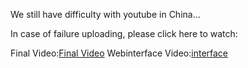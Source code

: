 We still have difficulty with youtube in China...

In case of failure uploading, please click here to watch: 

Final Video:[Final Video](https://vimeo.com/90344519/ "Final Video")
Webinterface Video:[interface](https://vimeo.com/90344834/ "interface")
